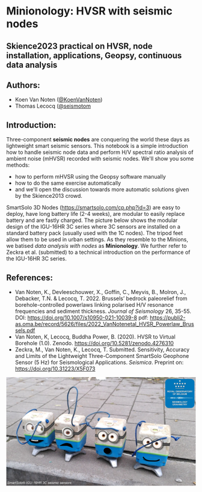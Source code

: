 # Minionology: HVSR with seismic nodes
## Skience2023 practical on HVSR, node installation, applications, Geopsy, continuous data analysis

## Authors:
* Koen Van Noten ([@KoenVanNoten](https://github.com/KoenVanNoten))
* Thomas Lecocq ([@seismotom](https://github.com/ThomasLecocq)

## Introduction:
Three-component __seismic nodes__ are conquering the world these days as lightweight smart seismic sensors. This notebook is a simple introduction how to handle seismic node data and perform H/V spectral ratio analysis of ambient noise (mHVSR) recorded with seismic nodes. We'll show you some methods:
* how to perform mHVSR using the Geopsy software manually
* how to do the same exercise automatically 
* and we'll open the discussion towards more automatic solutions given by the Skience2013 crowd. 

SmartSolo 3D Nodes (https://smartsolo.com/cp.php?id=3) are easy to deploy, have long battery life (2-4 weeks), are modular to easily replace battery and are fastly charged. The picture below shows the modular design of the IGU-16HR 3C series where 3C sensors are installed on a standard battery pack (usually used with the 1C nodes). The tripod feet allow them to be used in urban settings. As they resemble to the Minions, we batised _data analysis with nodes_ as __Minionology__. We further refer to Zeckra et al. (submitted) to a technical introduction on the performance of the IGU-16HR 3C series. 

## References:
* Van Noten, K., Devleeschouwer, X., Goffin, C., Meyvis, B., Molron, J., Debacker, T.N. & Lecocq, T. 2022. Brussels’ bedrock paleorelief from borehole-controlled powerlaws linking polarised H/V resonance frequencies and sediment thickness. _Journal of Seismology_ 26, 35-55. DOI: https://doi.org/10.1007/s10950-021-10039-8 pdf: https://publi2-as.oma.be/record/5626/files/2022_VanNotenetal_HVSR_Powerlaw_Brussels.pdf 
* Van Noten, K, Lecocq, Buddha Power, B. (2020). HVSR to Virtual Borehole (1.0). Zenodo. https://doi.org/10.5281/zenodo.4276310
* Zeckra, M., Van Noten, K., Lecocq, T. Submitted. Sensitivity, Accuracy and Limits of the Lightweight Three-Component SmartSolo Geophone Sensor (5 Hz) for Seismological Applications. _Seismica_. Preprint on: https://doi.org/10.31223/X5F073

<img src="Figures/Minions Seismology.be.jpg" width=600></img>
